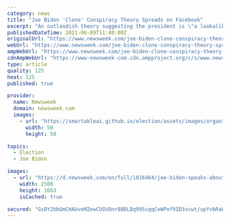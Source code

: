 ```yaml
---
category: news
title: "Joe Biden 'Clone' Conspiracy Theory Spreads on Facebook"
excerpt: "An outlandish theory suggesting the president is \"a lookalike, double or clone\" is starting to spread across social media platforms."
publishedDateTime: 2021-06-09T11:40:00Z
originalUrl: "https://www.newsweek.com/joe-biden-clone-conspiracy-theory-spreads-1598909"
webUrl: "https://www.newsweek.com/joe-biden-clone-conspiracy-theory-spreads-1598909"
ampWebUrl: "https://www.newsweek.com/joe-biden-clone-conspiracy-theory-spreads-1598909?amp=1"
cdnAmpWebUrl: "https://www-newsweek-com.cdn.ampproject.org/c/s/www.newsweek.com/joe-biden-clone-conspiracy-theory-spreads-1598909?amp=1"
type: article
quality: 125
heat: 125
published: true

provider:
  name: Newsweek
  domain: newsweek.com
  images:
    - url: "https://smartableai.github.io/election/assets/images/organizations/newsweek.com-50x50.jpg"
      width: 50
      height: 50

topics:
  - Election
  - Joe Biden

images:
  - url: "https://d.newsweek.com/en/full/1816464/joe-biden-speaks-about-may-job-report.jpg"
    width: 2500
    height: 1663
    isCached: true

secured: "GsDY2bbQmCHAUveMZewCUGVOnr8BDLBq995cqqCeWPof9ID3vcwt/upYvbRaWqNoGzNubMGC6DiekVQrCthXrbTEEFzuYjjKv3ydSPzqMH2U0WnPmsbsR1RtdvFhE4NxHqufjLuCMviN7OkFaG0Qyr+hAHTXemmwXIki6r+lA006U5M7oQh5OeGqQBREQup0WXMZxxFHN5fCmBzt1P4eKmEHuFz4vMk0+2KNU4jw0AtOkjMi2H4kX2H871kXbRyuSEe1YpvwewDslLmovo7Oeumg1dgsqldxVom+9oN4X7TgMxFpyO2XQAKJ7yOQh0bO3/fkDda2/dFofccqrvqV+OwCjzoxin9YNC71h2/5E3A=;8q8fwPWtE8Vxrwbigbij6A=="
---
```


